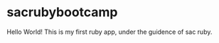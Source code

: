 sacrubybootcamp
===============

Hello World!
This is my first ruby app, under the guidence of sac ruby.
